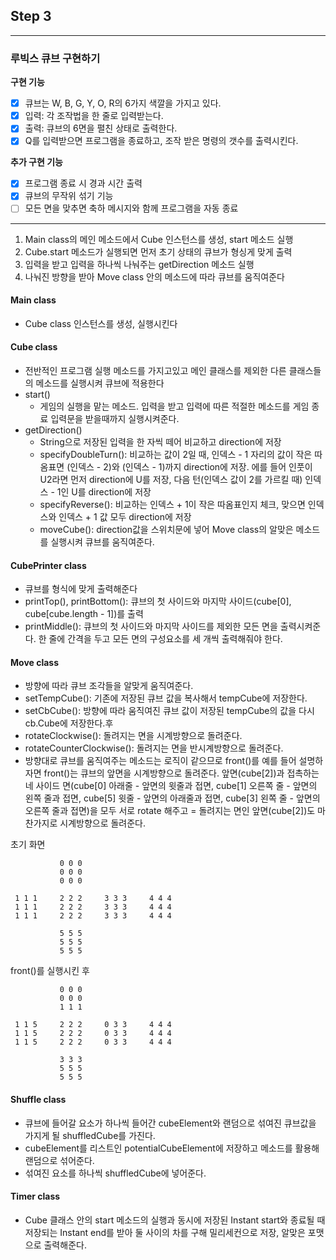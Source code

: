 ## Step 3
---
### 루빅스 큐브 구현하기
__구현 기능__
- [x] 큐브는 W, B, G, Y, O, R의 6가지 색깔을 가지고 있다.
- [x] 입력: 각 조작법을 한 줄로 입력받는다.
- [x] 출력: 큐브의 6면을 펼친 상태로 출력한다.
- [x] Q를 입력받으면 프로그램을 종료하고, 조작 받은 명령의 갯수를 출력시킨다.

__추가 구현 기능__
- [x] 프로그램 종료 시 경과 시간 출력
- [x] 큐브의 무작위 섞기 기능
- [ ] 모든 면을 맞추면 축하 메시지와 함께 프로그램을 자동 종료

---
1. Main class의 메인 메소드에서 Cube 인스턴스를 생성, start 메소드 실행
2. Cube.start 메소드가 실행되면 먼저 초기 상태의 큐브가 형싱게 맞게 출력
3. 입력을 받고 입력을 하나씩 나눠주는 getDirection 메소드 실행
4. 나눠진 방향을 받아 Move class 안의 메소드에 따라 큐브를 움직여준다

#### Main class
- Cube class 인스턴스를 생성, 실행시킨다

#### Cube class
- 전반적인 프로그램 실행 메소드를 가지고있고 메인 클래스를 제외한 다른 클래스들의 메소드를 실행시켜 큐브에 적용한다
- start()
    - 게임의 실행을 맡는 메소드. 입력을 받고 입력에 따른 적절한 메소드를 게임 종료 입력문을 받을때까지 실행시켜준다.
- getDirection()
    - String으로 저장된 입력을 한 자씩 떼어 비교하고 direction에 저장
    - specifyDoubleTurn(): 비교하는 값이 2일 때, 인덱스 - 1 자리의 값이 작은 따옴표면 (인덱스 - 2)와 (인덱스 - 1)까지 direction에 저장. 에를 들어 인풋이 U2라면 먼저 direction에 U를 저장, 다음 턴(인덱스 값이 2를 가르킬 때) 인덱스 - 1인 U를 direction에 저장
    - specifyReverse(): 비교하는 인덱스 + 1이 작은 따옴표인지 체크, 맞으면 인덱스와 인덱스 + 1 값 모두 direction에 저장
    - moveCube(): direction값을 스위치문에 넣어 Move class의 알맞은 메소드를 실행시켜 큐브를 움직여준다. 

#### CubePrinter class
- 큐브를 형식에 맞게 출력해준다
- printTop(), printBottom(): 큐브의 첫 사이드와 마지막 사이드(cube[0], cube[cube.length - 1])를 출력
- printMiddle(): 큐브의 첫 사이드와 마지막 사이드를 제외한 모든 면을 출력시켜준다. 한 줄에 간격을 두고 모든 면의 구성요소를 세 개씩 출력해줘야 한다.

#### Move class
- 방향에 따라 큐브 조각들을 알맞게 움직여준다.
- setTempCube(): 기존에 저장된 큐브 값을 복사해서 tempCube에 저장한다.
- setCbCube(): 방향에 따라 움직여진 큐브 값이 저장된 tempCube의 값을 다시 cb.Cube에 저장한다.후
- rotateClockwise(): 돌려지는 면을 시계방향으로 돌려준다.
- rotateCounterClockwise(): 돌려지는 면을 반시계방향으로 돌려준다.
- 방향대로 큐브를 움직여주는 메소드는 로직이 같으므로 front()를 예를 들어 설명하자면 front()는 큐브의 앞면을 시계방향으로 돌려준다. 앞면(cube[2])과 접촉하는 네 사이드 면(cube[0] 아래줄 - 앞면의 윗줄과 접면, cube[1] 오른쪽 줄 - 앞면의 왼쪽 줄과 접면, cube[5] 윗줄 - 앞면의 아래줄과 접면, cube[3] 왼쪽 줄 - 앞면의 오른쪽 줄과 접면)을 모두 서로 rotate 해주고 = 돌려지는 면인 앞면(cube[2])도 마찬가지로 시계방향으로 돌려준다.

초기 화면
```
           0 0 0  
           0 0 0
           0 0 0

 1 1 1     2 2 2     3 3 3     4 4 4 
 1 1 1     2 2 2     3 3 3     4 4 4 
 1 1 1     2 2 2     3 3 3     4 4 4
 
           5 5 5
           5 5 5 
           5 5 5 
```
front()를 실행시킨 후
```
           0 0 0  
           0 0 0
           1 1 1

 1 1 5     2 2 2     0 3 3     4 4 4 
 1 1 5     2 2 2     0 3 3     4 4 4 
 1 1 5     2 2 2     0 3 3     4 4 4
 
           3 3 3
           5 5 5 
           5 5 5 
```

#### Shuffle class
- 큐브에 들어갈 요소가 하나씩 들어간 cubeElement와 랜덤으로 섞여진 큐브값을 가지게 될 shuffledCube를 가진다.
- cubeElement를 리스트인 potentialCubeElement에 저장하고 메소드를 활용해 랜덤으로 섞어준다.
- 섞여진 요소를 하나씩 shuffledCube에 넣어준다.

#### Timer class
- Cube 클래스 안의 start 메소드의 실행과 동시에 저장된 Instant start와 종료될 때 저장되는 Instant end를 받아 둘 사이의 차를 구해 밀리세컨으로 저장, 알맞은 포맷으로 출력해준다.
